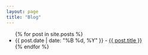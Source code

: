 ```yaml
---
layout: page
title: "Blog"
---
```

<!-- # Blog -->

<ul>
  {% for post in site.posts %}
    <li>
      <span>{{ post.date | date: "%B %d, %Y" }}</span> - <a href="{{ post.url }}">{{ post.title }}</a>
    </li>
  {% endfor %}
</ul>
